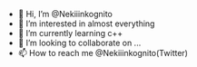 - 👋 Hi, I’m @Nekiiinkognito
- 👀 I’m interested in almost everything
- 🌱 I’m currently learning c++
- 💞️ I’m looking to collaborate on ...
- 📫 How to reach me @Nekiiinkognito(Twitter)

<!---
I suppose you need this code for some reason.
--->

